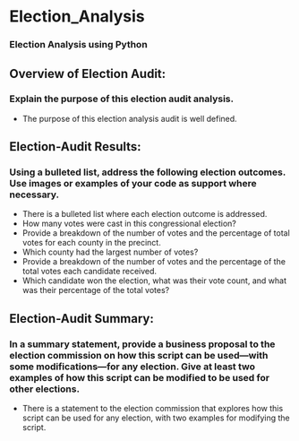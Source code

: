# Election_Analysis
### Election Analysis using Python



## Overview of Election Audit: 
### Explain the purpose of this election audit analysis.
 * The purpose of this election analysis audit is well defined.


## Election-Audit Results: 
### Using a bulleted list, address the following election outcomes. Use images or examples of your code as support where necessary.

 * There is a bulleted list where each election outcome is addressed.
  * How many votes were cast in this congressional election?
  * Provide a breakdown of the number of votes and the percentage of total votes for each county in the precinct.
  * Which county had the largest number of votes?
  * Provide a breakdown of the number of votes and the percentage of the total votes each candidate received.
  * Which candidate won the election, what was their vote count, and what was their percentage of the total votes?
  
  
  
## Election-Audit Summary: 
### In a summary statement, provide a business proposal to the election commission on how this script can be used—with some modifications—for any election. Give at least two examples of how this script can be modified to be used for other elections.

 * There is a statement to the election commission that explores how this script can be used for any election, with two examples for modifying the script.
